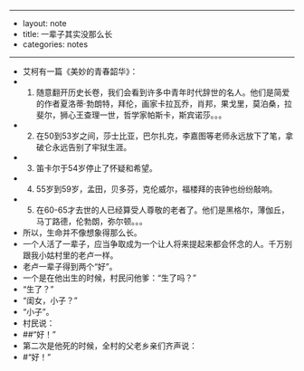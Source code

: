 - --
- layout: note
- title: 一辈子其实没那么长
- categories: notes
- --
- 艾柯有一篇《美妙的青春韶华》：
- 1. 随意翻开历史长卷，我们会看到许多中青年时代辞世的名人。他们是简爱的作者夏洛蒂·勃朗特，拜伦，画家卡拉瓦乔，肖邦，果戈里，莫泊桑，拉斐尔，狮心王查理一世，哲学家帕斯卡，斯宾诺莎。。。
- 2. 在50到53岁之间，莎士比亚，巴尔扎克，李嘉图等老师永远放下了笔，拿破仑永远告别了牢狱生涯。
- 3. 笛卡尔于54岁停止了怀疑和希望。
- 4. 55岁到59岁，孟田，贝多芬，克伦威尔，福楼拜的丧钟也纷纷敲响。
- 5. 在60-65才去世的人已经算受人尊敬的老者了。他们是黑格尔，薄伽丘，马丁路德，伦勃朗，弥尔顿。。。
- 所以，生命并不像想象得那么长。
- 一个人活了一辈子，应当争取成为一个让人将来提起来都会怀念的人。千万别跟我小姑村里的老卢一样。
- 老卢一辈子得到两个“好”。
- 一个是在他出生的时候，村民问他爹：“生了吗？”
- “生了？”
- “闺女，小子？”
- “小子”。
- 村民说：
- ##“好！”
- 第二次是他死的时候，全村的父老乡亲们齐声说：
- #“好！”
